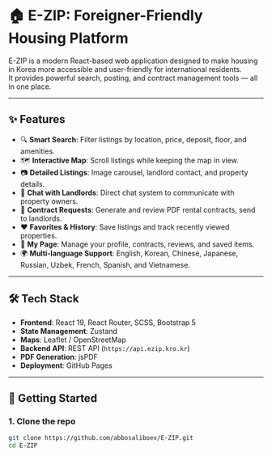# 🏠 E-ZIP: Foreigner-Friendly Housing Platform

E-ZIP is a modern React-based web application designed to make housing in Korea more accessible and user-friendly for international residents.  
It provides powerful search, posting, and contract management tools — all in one place.

---

## ✨ Features

- 🔍 **Smart Search**: Filter listings by location, price, deposit, floor, and amenities.  
- 🗺️ **Interactive Map**: Scroll listings while keeping the map in view.  
- 📷 **Detailed Listings**: Image carousel, landlord contact, and property details.  
- 💬 **Chat with Landlords**: Direct chat system to communicate with property owners.  
- 📑 **Contract Requests**: Generate and review PDF rental contracts, send to landlords.  
- ❤️ **Favorites & History**: Save listings and track recently viewed properties.  
- 👤 **My Page**: Manage your profile, contracts, reviews, and saved items.  
- 🌍 **Multi-language Support**: English, Korean, Chinese, Japanese, Russian, Uzbek, French, Spanish, and Vietnamese.  

---

## 🛠️ Tech Stack

- **Frontend**: React 19, React Router, SCSS, Bootstrap 5  
- **State Management**: Zustand  
- **Maps**: Leaflet / OpenStreetMap  
- **Backend API**: REST API (`https://api.ezip.kro.kr`)  
- **PDF Generation**: jsPDF  
- **Deployment**: GitHub Pages  

---

## 🚀 Getting Started

### 1. Clone the repo
```bash
git clone https://github.com/abbosaliboev/E-ZIP.git
cd E-ZIP

